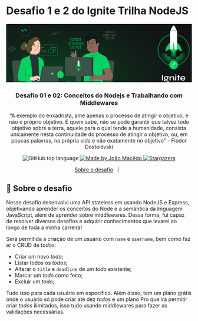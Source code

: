 # Desafio 1 e 2 do Ignite Trilha NodeJS

<img alt="Ignite" src="./assets/capa_ignite.png" />

<h3 align="center">
  Desafio 01 e 02: Conceitos do Nodejs e Trabalhando com Middlewares
</h3>

<p align="center">“A exemplo do enxadrista, ame apenas o processo de atingir o objetivo, e não o próprio objetivo.
E quem sabe, não se pode garantir que talvez todo objetivo sobre a terra, aquele para o qual tende a humanidade,
consista unicamente nesta continuidade do processo de atingir o objetivo, ou, em poucas palavras, na própria vida e 
não exatamente no objetivo”
       - Fiodor Dostoiévski</blockquote>

<p align="center">
  <img alt="GitHub top language" src="https://img.shields.io/github/languages/top/joaomacedx/habitManager?style=flat">

  <a href="https://rocketseat.com.br">
    <img alt="Made by João Macêdo" src="https://img.shields.io/badge/made%20by-João%20Macêdo-orange">
  </a>

  <a href="https://github.com/rocketseat-education/ignite-template-trabalhando-com-middlewares/stargazers">
    <img alt="Stargazers" src="https://img.shields.io/github/stars/rocketseat-education/ignite-template-trabalhando-com-middlewares?style=social">
  </a>
</p>


<p align="center">
  <a href="#rocket-sobre-o-desafio">Sobre o desafio</a>&nbsp;&nbsp;&nbsp;|&nbsp;&nbsp;&nbsp;
</p>

## :rocket: Sobre o desafio

Nesse desafio desenvolvi uma API stateless em usando NodeJS e Express, objetivando aprender os conceitos do Node e a semântica da linguagem JavaScript, além de aprender sobre middlewares. Dessa forma, fui capaz de resolver diversos desafios e adquirir conhecimentos que levarei ao
longo de toda a minha carreira!

Será permitida a criação de um usuário com `name` e `username`, bem como fazer o CRUD de *todos*:

- Criar um novo *todo*;
- Listar todos os *todos*;
- Alterar o `title` e `deadline` de um *todo* existente;
- Marcar um *todo* como feito;
- Excluir um *todo*;

Tudo isso para cada usuário em específico. Além disso, tem um plano grátis onde o usuário só pode criar até dez *todos* e um plano Pro que irá permitir criar *todos* ilimitados, isso tudo usando middlewares para fazer as validações necessárias.